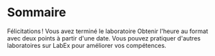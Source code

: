 # Sommaire

Félicitations ! Vous avez terminé le laboratoire Obtenir l'heure au format avec deux points à partir d'une date. Vous pouvez pratiquer d'autres laboratoires sur LabEx pour améliorer vos compétences.
